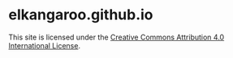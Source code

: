 elkangaroo.github.io
====================
This site is licensed under the 
[Creative Commons Attribution 4.0 International License](http://creativecommons.org/licenses/by/4.0/).
